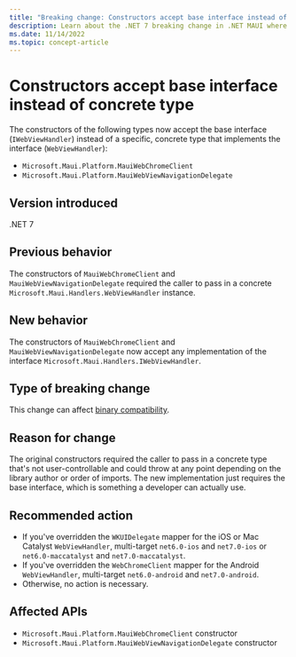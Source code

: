 ```yaml
---
title: "Breaking change: Constructors accept base interface instead of concrete type"
description: Learn about the .NET 7 breaking change in .NET MAUI where the `MauiWebChromeClient` and `MauiWebViewNavigationDelegate` constructors accept the base interface instead of a specific concrete type.
ms.date: 11/14/2022
ms.topic: concept-article
---
```

# Constructors accept base interface instead of concrete type

The constructors of the following types now accept the base interface (`IWebViewHandler`) instead of a specific, concrete type that implements the interface (`WebViewHandler`):

- `Microsoft.Maui.Platform.MauiWebChromeClient`
- `Microsoft.Maui.Platform.MauiWebViewNavigationDelegate`

## Version introduced

.NET 7

## Previous behavior

The constructors of `MauiWebChromeClient` and `MauiWebViewNavigationDelegate` required the caller to pass in a concrete `Microsoft.Maui.Handlers.WebViewHandler` instance.

## New behavior

The constructors of `MauiWebChromeClient` and `MauiWebViewNavigationDelegate` now accept any implementation of the interface `Microsoft.Maui.Handlers.IWebViewHandler`.

## Type of breaking change

This change can affect [binary compatibility](../../categories.md#binary-compatibility).

## Reason for change

The original constructors required the caller to pass in a concrete type that's not user-controllable and could throw at any point depending on the library author or order of imports. The new implementation just requires the base interface, which is something a developer can actually use.

## Recommended action

- If you've overridden the `WKUIDelegate` mapper for the iOS or Mac Catalyst `WebViewHandler`, multi-target `net6.0-ios` and `net7.0-ios` or `net6.0-maccatalyst` and `net7.0-maccatalyst`.
- If you've overridden the `WebChromeClient` mapper for the Android `WebViewHandler`, multi-target `net6.0-android` and `net7.0-android`.
- Otherwise, no action is necessary.

## Affected APIs

- `Microsoft.Maui.Platform.MauiWebChromeClient` constructor
- `Microsoft.Maui.Platform.MauiWebViewNavigationDelegate` constructor
